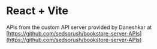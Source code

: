 # React + Vite

APIs from the custom API server provided by Daneshkar at [https://github.com/sedsorush/bookstore-server-APIs](https://github.com/sedsorush/bookstore-server-APIs)
